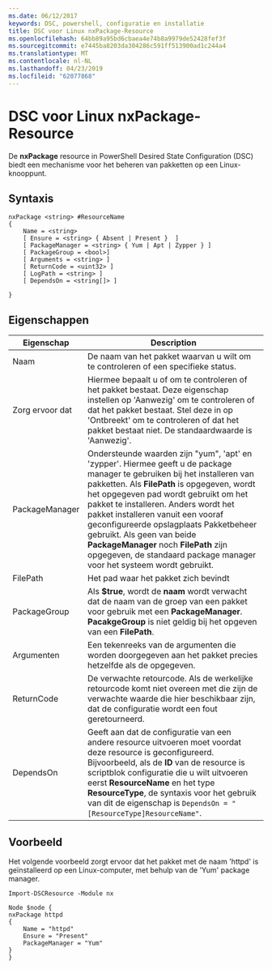 ```yaml
---
ms.date: 06/12/2017
keywords: DSC, powershell, configuratie en installatie
title: DSC voor Linux nxPackage-Resource
ms.openlocfilehash: 64bb89a95bd6cbaea4e74b8a9979de52428fef3f
ms.sourcegitcommit: e7445ba8203da304286c591ff513900ad1c244a4
ms.translationtype: MT
ms.contentlocale: nl-NL
ms.lasthandoff: 04/23/2019
ms.locfileid: "62077868"
---
```

# <a name="dsc-for-linux-nxpackage-resource"></a>DSC voor Linux nxPackage-Resource

De **nxPackage** resource in PowerShell Desired State Configuration (DSC) biedt een mechanisme voor het beheren van pakketten op een Linux-knooppunt.

## <a name="syntax"></a>Syntaxis

```
nxPackage <string> #ResourceName
{
    Name = <string>
    [ Ensure = <string> { Absent | Present }  ]
    [ PackageManager = <string> { Yum | Apt | Zypper } ]
    [ PackageGroup = <bool>]
    [ Arguments = <string> ]
    [ ReturnCode = <uint32> ]
    [ LogPath = <string> ]
    [ DependsOn = <string[]> ]

}
```

## <a name="properties"></a>Eigenschappen

|  Eigenschap |  Description |
|---|---|
| Naam| De naam van het pakket waarvan u wilt om te controleren of een specifieke status.|
| Zorg ervoor dat| Hiermee bepaalt u of om te controleren of het pakket bestaat. Deze eigenschap instellen op 'Aanwezig' om te controleren of dat het pakket bestaat. Stel deze in op 'Ontbreekt' om te controleren of dat het pakket bestaat niet. De standaardwaarde is 'Aanwezig'.|
| PackageManager| Ondersteunde waarden zijn "yum", 'apt' en 'zypper'. Hiermee geeft u de package manager te gebruiken bij het installeren van pakketten. Als **FilePath** is opgegeven, wordt het opgegeven pad wordt gebruikt om het pakket te installeren. Anders wordt het pakket installeren vanuit een vooraf geconfigureerde opslagplaats Pakketbeheer gebruikt. Als geen van beide **PackageManager** noch **FilePath** zijn opgegeven, de standaard package manager voor het systeem wordt gebruikt.|
| FilePath| Het pad waar het pakket zich bevindt|
| PackageGroup| Als **$true**, wordt de **naam** wordt verwacht dat de naam van de groep van een pakket voor gebruik met een **PackageManager**. **PacakgeGroup** is niet geldig bij het opgeven van een **FilePath**.|
| Argumenten| Een tekenreeks van de argumenten die worden doorgegeven aan het pakket precies hetzelfde als de opgegeven.|
| ReturnCode| De verwachte retourcode. Als de werkelijke retourcode komt niet overeen met die zijn de verwachte waarde die hier beschikbaar zijn, dat de configuratie wordt een fout geretourneerd.|
| DependsOn | Geeft aan dat de configuratie van een andere resource uitvoeren moet voordat deze resource is geconfigureerd. Bijvoorbeeld, als de **ID** van de resource is scriptblok configuratie die u wilt uitvoeren eerst **ResourceName** en het type **ResourceType**, de syntaxis voor het gebruik van dit de eigenschap is `DependsOn = "[ResourceType]ResourceName"`.|

## <a name="example"></a>Voorbeeld

Het volgende voorbeeld zorgt ervoor dat het pakket met de naam 'httpd' is geïnstalleerd op een Linux-computer, met behulp van de 'Yum' package manager.

```
Import-DSCResource -Module nx

Node $node {
nxPackage httpd
{
    Name = "httpd"
    Ensure = "Present"
    PackageManager = "Yum"
}
}
```